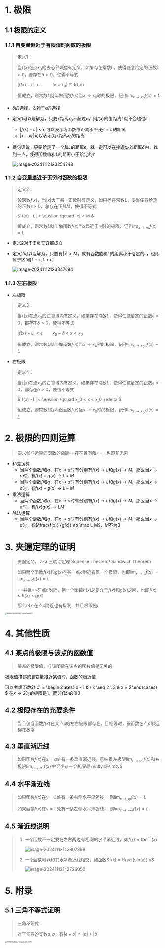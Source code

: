 # 1. 极限

## 1.1 极限的定义

### 1.1.1 自变量趋近于有限值时函数的极限

> 定义1：
>
> 当$f(x)$在点$x_0$的去心邻域内有定义，如果存在常数$L$，使得任意给定的正数$\epsilon > 0$，都存在$\delta > 0$，使得不等式
>
> $|f(x) - L| < \epsilon \qquad |x-x_0| \in (0, \delta)$
>
> 恒成立，则常数$L$就叫做函数$f(x)$当$x \to x_0$时的极限，记作$\displaystyle \lim_{x \to x_0} f(x) = L$

- $\delta$的选择，依赖于$\epsilon$的选择

- 定义1可以理解为，只要$x$距离$x_0$不超过$\delta$，则$f(x)$的值距离$L$就不会超过$\epsilon$

    - $|f(x) - L| < \epsilon$ 可以表示为函数值距离水平线$y = L$的距离
    - $|x-x_0|$可以表示为$x$距离$x_0$的距离

- 换句话说，只要给定了一个和$L$的距离$\epsilon$，就一定可以在接近$x_0$的距离$\delta$内，找到一点，使得函数值和$L$的距离小于给定的$\epsilon$

    ![image-20241112123254848](<chap 3 极限导论.assets/image-20241112123254848.png>)

### 1.1.2 自变量趋近于无穷时函数的极限

> 定义2：
>
> 设函数$f(x)$，当$|x|$大于某一正数时有定义，如果存在常数$L$，使得任意给定的正数$\epsilon > 0$，总存在正数$M$，使得不等式
>
> $|f(x) - L| < \epsilon \qquad |x| > M $
>
> 恒成立，则常数$L$就叫做函数$f(x)$当$x$趋近于$\infty$时的极限，记作$\displaystyle \lim_{x \to \infty} f(x) = L$

- 定义2对于正负无穷都成立

- 定义2可以理解为，只要有$|x| > M$，就有函数值和$L$的距离小于给定的$\epsilon$，也即位于区间$[L-\epsilon, L+\epsilon]$

    ![image-20241112123347094](<chap 3 极限导论.assets/image-20241112123347094.png>)

### 1.1.3 左右极限

- 左极限

> 定义3：
>
> 当$f(x)$在点$x_0$的左邻域内有定义，如果存在常数$L$，使得任意给定的正数$\epsilon > 0$，都存在$\delta > 0$，使得不等式
>
> $|f(x) - L| < \epsilon \qquad x_0 - \delta < x < x_0$
>
> 恒成立，则常数$L$就叫做函数$f(x)$当$x \to x_0$时的极限，记作$\displaystyle \lim_{x \to x_0^-} f(x) = L$

- 右极限

> 定义4：
>
> 当$f(x)$在点$x_0$的右邻域内有定义，如果存在常数$L$，使得任意给定的正数$\epsilon > 0$，都存在$\delta > 0$，使得不等式
>
> $|f(x) - L| < \epsilon \qquad x_0 < x < x_0 +\delta $
>
> 恒成立，则常数$L$就叫做函数$f(x)$当$x \to x_0$时的极限，记作$\displaystyle \lim_{x \to x_0^+} f(x) = L$

# 2. 极限的四则运算

> 要求参与运算的函数的极限==存在且有限==，也即非无穷

- 和差运算
    - 当两个函数$f$和$g$，在$x \to a$时有分别有$f(x) \to L$和$g(x) \to M$，那么当$x \to a$时，有$f(x) + g(x) \to L + M$
    - 当两个函数$f$和$g$，在$x \to a$时有分别有$f(x) \to L$和$g(x) \to M$，那么当$x \to a$时，有$f(x) - g(x) \to L - M$
- 乘法运算
    - 当两个函数$f$和$g$，在$x \to a$时有分别有$f(x) \to L$和$g(x) \to M$，那么当$x \to a$时，有$f(x)g(x) \to LM$
- 除法运算
    - 当两个函数$f$和$g$，在$x \to a$时有分别有$f(x) \to L$和$g(x) \to M$，那么当$x \to a$时，有$\frac{f(x)} {g(x)} \to \frac L M$，$M$不为0

# 3. 夹逼定理的证明

> 夹逼定义， aka 三明治定理 Squeeze Theorem/ Sandwich Theorem
>
> 如果两个函数$f(x)$和$g(x)$在某一点$c$附近有同一个极限，也即$\displaystyle \lim_{x \to c} f(x) = \lim_{x \to c} g(x) = L$
>
> ==并且==在点$c$附近，另一个函数$h(x)$总是介于$f(x)$和$g(x)$之间，也即$f(x) \leq h(x) \leq g(x)$
>
> 那么$h(x)$在点$c$附近也有极限，并且极限是$L$

<img src="chap 3 极限导论.assets/38895cf5646657a075bd1cd74ae6873.jpg" alt="38895cf5646657a075bd1cd74ae6873" style="zoom: 33%;" />

# 4. 其他性质

## 4.1 某点的极限与该点的函数值

>  某点的极限值，与该函数在该点的函数值是无关的

极限值描述的自变量接近某值时，函数的趋近值

可以考虑函数$f(x) = \begin{cases}  x - 1 & \ x \neq 2 \\ 3 &  x = 2  \end{cases} $ 在$x \to 2$时的极限是1，而非$f(2)$的值3

## 4.2 极限存在的充要条件

> 当且仅当函数$f(x)$在某点$a$的左右极限都存在，且相等时，该函数在点$a$附近存在极限

## 4.3 垂直渐近线

> 如果函数$f(x)$在$x=a$处有一条垂直渐近线，意味着左极限$\displaystyle \lim_{x\to a^-} f(x)$和右极限$\displaystyle \lim_{x\to a^+} f(x)中至少有一个极限是$+\infty$或$-\infty$

## 4.4 水平渐近线

> 如果函数$f(x)$在$y=L$处有一条右侧水平渐近线， 则$\displaystyle \lim_{x\to \infty} f(x) = L$
>
> 如果函数$f(x)$在$y=L$处有一条左侧水平渐近线， 则$\displaystyle \lim_{x\to -\infty} f(x) = L$

## 4.5 渐近线说明

> 1. 一个函数不一定要在左右两边有相同的水平渐近线，如$f(x) = tan^{-1}(x)$
>
>     ![image-20241112142807899](<chap 3 极限导论.assets/image-20241112142807899.png>)
>
> 2. 一个函数可以和其水平渐近线相交，如函数$f(x) = \frac {sin(x)} x$
>
>     ![image-20241112142726050](<chap 3 极限导论.assets/image-20241112142726050.png>)

# 5. 附录

## 5.1 三角不等式证明

> 三角不等式：
>
> 对于任意的实数$a, b$，有$|a+b| \leq |a| + |b|$

<img src="chap 3 极限导论.assets/017f98181d866a5f82da0add4b207f1.jpg" alt="017f98181d866a5f82da0add4b207f1" style="zoom:33%;" />



